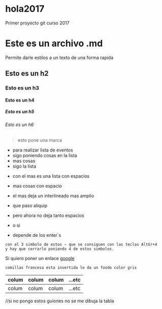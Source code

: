 # hola2017
Primer proyecto git curso 2017

# Este es un archivo .md
Permite darle estilos a un texto de una forma rapida

## Esto es un h2

### Esto es un h3

#### Esto es un h4

##### Esto es un h5

###### Esto es un h6

> esto pone una marca

- para realizar lista de eventos
- sigo poniendo cosas en la lista
- mas cosas
- sigo la lista

+ con el mas es una lista con espacios
+ mas cosas con espacio
+ el mas deja un interlineado mas amplio
+ que paso aliquip
+ pero ahora no deja tanto espacios

+ o si
+ depende de los enter`s

~~~
con el 3 simbolo de estos ~ que se consiguen con las teclas AltGr+4
y hay que cerrarlo poniendo 4 de estos simbolos.
~~~~
Si quiero poner un enlace [google](http://www.google.es)

`comillas francesa esta invertida le da un fondo color gris`

|colum|colum|colum|...etc|
|-----|-----|-----|------|
|colum|colum|colum|...etc|
 //si no pongo estos guiones no se me dibuja la tabla
